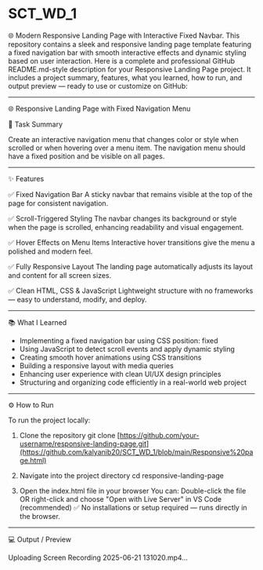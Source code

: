 # SCT_WD_1
🌐 Modern Responsive Landing Page with Interactive Fixed Navbar. This repository contains a sleek and responsive landing page template featuring a fixed navigation bar with smooth interactive effects and dynamic styling based on user interaction.
Here is a complete and professional GitHub README.md-style description for your Responsive Landing Page project. It includes a project summary, features, what you learned, how to run, and output preview — ready to use or customize on GitHub:


---

🌐 Responsive Landing Page with Fixed Navigation Menu

📝 Task Summary

Create an interactive navigation menu that changes color or style when scrolled or when hovering over a menu item.
The navigation menu should have a fixed position and be visible on all pages.


---

✨ Features

✅ Fixed Navigation Bar
A sticky navbar that remains visible at the top of the page for consistent navigation.

✅ Scroll-Triggered Styling
The navbar changes its background or style when the page is scrolled, enhancing readability and visual engagement.

✅ Hover Effects on Menu Items
Interactive hover transitions give the menu a polished and modern feel.

✅ Fully Responsive Layout
The landing page automatically adjusts its layout and content for all screen sizes.

✅ Clean HTML, CSS & JavaScript
Lightweight structure with no frameworks — easy to understand, modify, and deploy.



---

📚 What I Learned

- Implementing a fixed navigation bar using CSS position: fixed
- Using JavaScript to detect scroll events and apply dynamic styling
- Creating smooth hover animations using CSS transitions
- Building a responsive layout with media queries
- Enhancing user experience with clean UI/UX design principles
- Structuring and organizing code efficiently in a real-world web project

---

⚙ How to Run

To run the project locally:
1. Clone the repository
git clone [https://github.com/your-username/responsive-landing-page.git](https://github.com/kalyanib20/SCT_WD_1/blob/main/Responsive%20page.html)



3. Navigate into the project directory
cd responsive-landing-page

4. Open the index.html file in your browser
You can:
Double-click the file
OR right-click and choose "Open with Live Server" in VS Code (recommended)
✅ No installations or setup required — runs directly in the browser.


---

💻 Output / Preview


Uploading Screen Recording 2025-06-21 131020.mp4…






